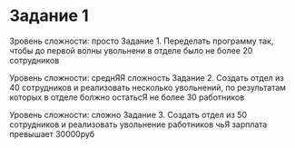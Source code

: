 # Задание 1
Зровень сложности: просто
Задание 1. Переделать программу так, чтобы до первой волны увольнени в отделе было не более 20 сотрудников

Уровень сложности: среднЯЯ сложность
Задание 2. Создать отдел из 40 сотрудников и реализовать несколько увольнений, по результатам которых в отделе болжно остатьсЯ не более 30 работников

Уровень сложности: сложно
Задание 3. Создать отдел из 50 сотрудников и реализовать увольнение работников чьЯ зарплата превышает 30000руб